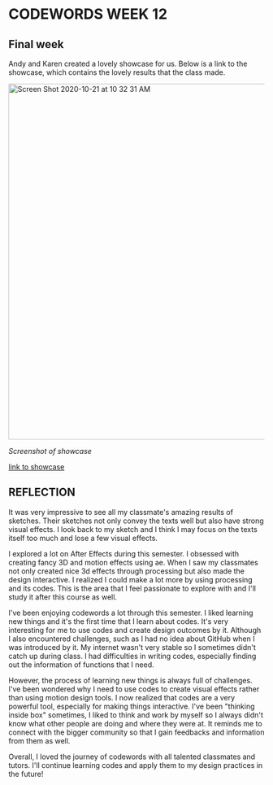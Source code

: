 # CODEWORDS WEEK 12

## Final week

Andy and Karen created a lovely showcase for us. Below is a link to the showcase, which contains the lovely results that the class made.

<img width="700" alt="Screen Shot 2020-10-21 at 10 32 31 AM" src="https://user-images.githubusercontent.com/68975607/96666025-de3dbc80-1388-11eb-8f10-e0daba8ff23c.png">

*Screenshot of showcase*

[link to showcase](https://simandy.github.io/codewords/)

## REFLECTION
It was very impressive to see all my classmate's amazing results of sketches. Their sketches not only convey the texts well but also have strong visual effects. I look back to my sketch and I think I may focus on the texts itself too much and lose a few visual effects.

I explored a lot on After Effects during this semester. I obsessed with creating fancy 3D and motion effects using ae. When I saw my classmates not only created nice 3d effects through processing but also made the design interactive. I realized I could make a lot more by using processing and its codes. This is the area that I feel passionate to explore with and I'll study it after this course as well. 

I've been enjoying codewords a lot through this semester. I liked learning new things and it's the first time that I learn about codes. It's very interesting for me to use codes and create design outcomes by it. Although I also encountered challenges, such as I had no idea about GitHub when I was introduced by it. My internet wasn't very stable so I sometimes didn't catch up during class. I had difficulties in writing codes, especially finding out the information of functions that I need.

However, the process of learning new things is always full of challenges. I've been wondered why I need to use codes to create visual effects rather than using motion design tools. I now realized that codes are a very powerful tool, especially for making things interactive. I've been "thinking inside box" sometimes, I liked to think and work by myself so I always didn't know what other people are doing and where they were at. It reminds me to connect with the bigger community so that I gain feedbacks and information from them as well.

Overall, I loved the journey of codewords with all talented classmates and tutors. I'll continue learning codes and apply them to my design practices in the future!
